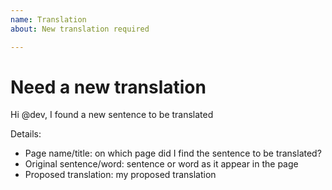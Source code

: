 ```yaml
---
name: Translation
about: New translation required

---
```


# Need a new translation
Hi @dev, I found a new sentence to be translated  

Details:
* Page name/title: on which page did I find the sentence to be translated?
* Original sentence/word: sentence or word as it appear in the page
* Proposed translation: my proposed translation
